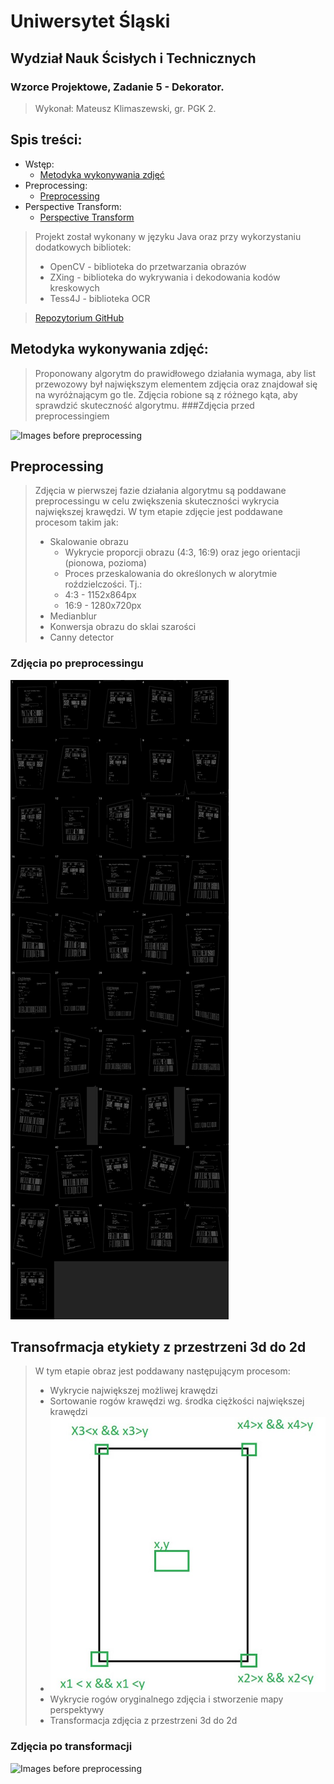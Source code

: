 # Uniwersytet Śląski

## Wydział Nauk Ścisłych i Technicznych

### Wzorce Projektowe, Zadanie 5 - Dekorator.

> Wykonał: Mateusz Klimaszewski, gr. PGK 2.

<div style="page-break-after: always; visibility: hidden"> 

</div>

## Spis treści:

- Wstęp:
    - <a href="#BP">Metodyka wykonywania zdjęć</a>
- Preprocessing:
    - <a href="#PP">Preprocessing</a>
- Perspective Transform:
    - <a href="#PT">Perspective Transform</a>
>Projekt został wykonany w języku Java oraz przy wykorzystaniu dodatkowych bibliotek:
> * OpenCV - biblioteka do przetwarzania obrazów
> * ZXing - biblioteka do wykrywania i dekodowania kodów kreskowych
> * Tess4J - biblioteka OCR

> <a href="https://github.com/m-klimaszewski/ShippingLabel">Repozytorium GitHub</a>


<div style="page-break-after: always; visibility: hidden"> 
</div>

<div id="BP"></div>

## Metodyka wykonywania zdjęć:

> Proponowany algorytm do prawidłowego działania wymaga, aby list przewozowy był największym elementem zdjęcia oraz
> znajdował się na wyróżnającym go tle. Zdjęcia robione są z różnego kąta, aby sprawdzić skuteczność algorytmu.
###Zdjęcia przed preprocessingiem

![Images before preprocessing ](src/main/resources/beforePreprocessing.png)

<div style="page-break-after: always; visibility: hidden"> 
</div>


<div id="PP"></div>

## Preprocessing
>Zdjęcia w pierwszej fazie działania algorytmu są poddawane preprocessingu w celu zwiększenia skuteczności wykrycia 
> największej krawędzi. W tym etapie zdjęcie jest poddawane procesom takim jak:
> * Skalowanie obrazu
>   *  Wykrycie proporcji obrazu (4:3, 16:9) oraz jego orientacji (pionowa, pozioma)
>   *  Proces przeskalowania do określonych w alorytmie roździelczości. Tj.:
>     * 4:3 - 1152x864px
>     * 16:9 - 1280x720px
> * Medianblur 
> * Konwersja obrazu do sklai szarości
> * Canny detector
### Zdjęcia po preprocessingu
![Images before preprocessing ](src/main/resources/afterPreprocessing.png)



<div id="PT"></div>

## Transofrmacja etykiety z przestrzeni 3d do 2d
> W tym etapie obraz jest poddawany następującym procesom:
> * Wykrycie największej możliwej krawędzi
> * Sortowanie rogów krawędzi wg. środka ciężkości największej krawędzi
>  * ![Images before preprocessing ](src/main/resources/sortingcorners.jpg)
> * Wykrycie rogów oryginalnego zdjęcia i stworzenie mapy perspektywy
> * Transformacja zdjęcia z przestrzeni 3d do 2d
### Zdjęcia po transformacji
![Images before preprocessing ](src/main/resources/wrappedTransform.png)




<div style="page-break-after: always; visibility: hidden">
</div>


